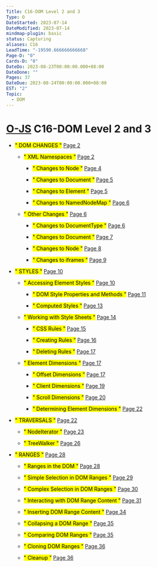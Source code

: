 ```yaml
---
Title: C16-DOM Level 2 and 3
Type: O
DateStarted: 2023-07-14
DateModified: 2023-07-14
mindmap-plugin: basic
status: Capturing
aliases: C16
LeadTime: "-19590.666666666668"
Page-D: "0"
Cards-D: "0"
DateDo: 2023-08-23T00:00:00.000+08:00
DateDone: ""
Pages: 37
DateDue: 2023-08-24T00:00:00.000+08:00
EST: "2"
Topic:
  - DOM
---
```


# [O-JS](O-JS.md) C16-DOM Level 2 and 3

- <mark class="hltr-gray ">" DOM CHANGES "</mark> [Page 2 ](zotero://open-pdf/library/items/EDAXI67A?page=2&annotation=MFYJI2PU)

  - <mark class="hltr-gray ">" XML Namespaces "</mark> [Page 2 ](zotero://open-pdf/library/items/EDAXI67A?page=2&annotation=Z7ZZXP96)

    - <mark class="hltr-gray ">" Changes to Node "</mark> [Page 4 ](zotero://open-pdf/library/items/EDAXI67A?page=4&annotation=LTJKJASI)

    - <mark class="hltr-gray ">" Changes to Document "</mark> [Page 5 ](zotero://open-pdf/library/items/EDAXI67A?page=5&annotation=VWTT5XTY)

    - <mark class="hltr-gray ">" Changes to Element "</mark> [Page 5 ](zotero://open-pdf/library/items/EDAXI67A?page=5&annotation=RVSFD8GN)

    - <mark class="hltr-gray ">" Changes to NamedNodeMap "</mark> [Page 6 ](zotero://open-pdf/library/items/EDAXI67A?page=6&annotation=2HE3L4LH)

  - <mark class="hltr-gray ">" Other Changes "</mark> [Page 6 ](zotero://open-pdf/library/items/EDAXI67A?page=6&annotation=VGQZZ6ZD)

    - <mark class="hltr-gray ">" Changes to DocumentType "</mark> [Page 6 ](zotero://open-pdf/library/items/EDAXI67A?page=6&annotation=UNTAYP4Z)

    - <mark class="hltr-gray ">" Changes to Document "</mark> [Page 7 ](zotero://open-pdf/library/items/EDAXI67A?page=7&annotation=5MMCLC3S)

    - <mark class="hltr-gray ">" Changes to Node "</mark> [Page 8 ](zotero://open-pdf/library/items/EDAXI67A?page=8&annotation=A26L9NVQ)

    - <mark class="hltr-gray ">" Changes to iframes "</mark> [Page 9 ](zotero://open-pdf/library/items/EDAXI67A?page=9&annotation=JNHR72I9)

- <mark class="hltr-gray ">" STYLES "</mark> [Page 10 ](zotero://open-pdf/library/items/EDAXI67A?page=10&annotation=PG7IT82K)

  - <mark class="hltr-gray ">" Accessing Element Styles "</mark> [Page 10 ](zotero://open-pdf/library/items/EDAXI67A?page=10&annotation=KSIDZY53)

    - <mark class="hltr-gray ">" DOM Style Properties and Methods "</mark> [Page 11 ](zotero://open-pdf/library/items/EDAXI67A?page=11&annotation=IRDVDDTY)

    - <mark class="hltr-gray ">" Computed Styles "</mark> [Page 13 ](zotero://open-pdf/library/items/EDAXI67A?page=13&annotation=FNDJB5U2)

  - <mark class="hltr-gray ">" Working with Style Sheets "</mark> [Page 14 ](zotero://open-pdf/library/items/EDAXI67A?page=14&annotation=94XYSC3J)

    - <mark class="hltr-gray ">" CSS Rules "</mark> [Page 15 ](zotero://open-pdf/library/items/EDAXI67A?page=15&annotation=YU4EPRIK)

    - <mark class="hltr-gray ">" Creating Rules "</mark> [Page 16 ](zotero://open-pdf/library/items/EDAXI67A?page=16&annotation=9SWJ6F35)

    - <mark class="hltr-gray ">" Deleting Rules "</mark> [Page 17 ](zotero://open-pdf/library/items/EDAXI67A?page=17&annotation=SBIRT2VN)

  - <mark class="hltr-gray ">" Element Dimensions "</mark> [Page 17 ](zotero://open-pdf/library/items/EDAXI67A?page=17&annotation=IJGHFEW6)

    - <mark class="hltr-gray ">" Offset Dimensions "</mark> [Page 17 ](zotero://open-pdf/library/items/EDAXI67A?page=17&annotation=BBDJHQBT)

    - <mark class="hltr-gray ">" Client Dimensions "</mark> [Page 19 ](zotero://open-pdf/library/items/EDAXI67A?page=19&annotation=LKBH36SK)

    - <mark class="hltr-gray ">" Scroll Dimensions "</mark> [Page 20 ](zotero://open-pdf/library/items/EDAXI67A?page=20&annotation=JFA4DBF2)

    - <mark class="hltr-gray ">" Determining Element Dimensions "</mark> [Page 22 ](zotero://open-pdf/library/items/EDAXI67A?page=22&annotation=FCRVPRA3)

- <mark class="hltr-gray ">" TRAVERSALS "</mark> [Page 22 ](zotero://open-pdf/library/items/EDAXI67A?page=22&annotation=SJ2B3GM3)

  - <mark class="hltr-gray ">" NodeIterator "</mark> [Page 23 ](zotero://open-pdf/library/items/EDAXI67A?page=23&annotation=ZMVIRK25)

  - <mark class="hltr-gray ">" TreeWalker "</mark> [Page 26 ](zotero://open-pdf/library/items/EDAXI67A?page=26&annotation=J88FM6HF)

- <mark class="hltr-gray ">" RANGES "</mark> [Page 28 ](zotero://open-pdf/library/items/EDAXI67A?page=28&annotation=CXM88MQE)

  - <mark class="hltr-gray ">" Ranges in the DOM "</mark> [Page 28 ](zotero://open-pdf/library/items/EDAXI67A?page=28&annotation=CE9CHNG4)

  - <mark class="hltr-gray ">" Simple Selection in DOM Ranges "</mark> [Page 29 ](zotero://open-pdf/library/items/EDAXI67A?page=29&annotation=XNXFVSZB)

  - <mark class="hltr-gray ">" Complex Selection in DOM Ranges "</mark> [Page 30 ](zotero://open-pdf/library/items/EDAXI67A?page=30&annotation=S3CXEN59)

  - <mark class="hltr-gray ">" Interacting with DOM Range Content "</mark> [Page 31 ](zotero://open-pdf/library/items/EDAXI67A?page=31&annotation=G3QTVQCK)

  - <mark class="hltr-gray ">" Inserting DOM Range Content "</mark> [Page 34 ](zotero://open-pdf/library/items/EDAXI67A?page=34&annotation=R4HVFF3D)

  - <mark class="hltr-gray ">" Collapsing a DOM Range "</mark> [Page 35 ](zotero://open-pdf/library/items/EDAXI67A?page=35&annotation=X7RIDSP6)

  - <mark class="hltr-gray ">" Comparing DOM Ranges "</mark> [Page 35 ](zotero://open-pdf/library/items/EDAXI67A?page=35&annotation=59UGW697)

  - <mark class="hltr-gray ">" Cloning DOM Ranges "</mark> [Page 36 ](zotero://open-pdf/library/items/EDAXI67A?page=36&annotation=L53K3DQC)

  - <mark class="hltr-gray ">" Cleanup "</mark> [Page 36 ](zotero://open-pdf/library/items/EDAXI67A?page=36&annotation=LE6QJQY9)
